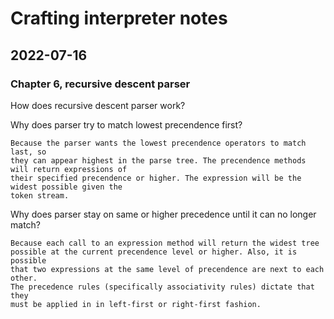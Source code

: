 # Crafting interpreter notes

## 2022-07-16

### Chapter 6, recursive descent parser

How does recursive descent parser work? 

Why does parser try to match lowest precendence first?

	Because the parser wants the lowest precendence operators to match last, so
	they can appear highest in the parse tree. The precendence methods will return expressions of 
    their specified precendence or higher. The expression will be the widest possible given the 
    token stream.

Why does parser stay on same or higher precedence until it can no longer match? 
	
    Because each call to an expression method will return the widest tree
    possible at the current precendence level or higher. Also, it is possible
    that two expressions at the same level of precendence are next to each other.
    The precedence rules (specifically associativity rules) dictate that they 
    must be applied in in left-first or right-first fashion. 

